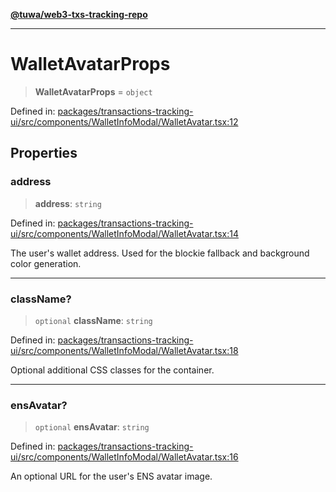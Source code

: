 [**@tuwa/web3-txs-tracking-repo**](../../../README.md)

***

# WalletAvatarProps

> **WalletAvatarProps** = `object`

Defined in: [packages/transactions-tracking-ui/src/components/WalletInfoModal/WalletAvatar.tsx:12](https://github.com/TuwaIO/web3-transactions-tracking/blob/ea59d6d2af883c1abd152bc759b34f842aad6dd3/packages/transactions-tracking-ui/src/components/WalletInfoModal/WalletAvatar.tsx#L12)

## Properties

### address

> **address**: `string`

Defined in: [packages/transactions-tracking-ui/src/components/WalletInfoModal/WalletAvatar.tsx:14](https://github.com/TuwaIO/web3-transactions-tracking/blob/ea59d6d2af883c1abd152bc759b34f842aad6dd3/packages/transactions-tracking-ui/src/components/WalletInfoModal/WalletAvatar.tsx#L14)

The user's wallet address. Used for the blockie fallback and background color generation.

***

### className?

> `optional` **className**: `string`

Defined in: [packages/transactions-tracking-ui/src/components/WalletInfoModal/WalletAvatar.tsx:18](https://github.com/TuwaIO/web3-transactions-tracking/blob/ea59d6d2af883c1abd152bc759b34f842aad6dd3/packages/transactions-tracking-ui/src/components/WalletInfoModal/WalletAvatar.tsx#L18)

Optional additional CSS classes for the container.

***

### ensAvatar?

> `optional` **ensAvatar**: `string`

Defined in: [packages/transactions-tracking-ui/src/components/WalletInfoModal/WalletAvatar.tsx:16](https://github.com/TuwaIO/web3-transactions-tracking/blob/ea59d6d2af883c1abd152bc759b34f842aad6dd3/packages/transactions-tracking-ui/src/components/WalletInfoModal/WalletAvatar.tsx#L16)

An optional URL for the user's ENS avatar image.
